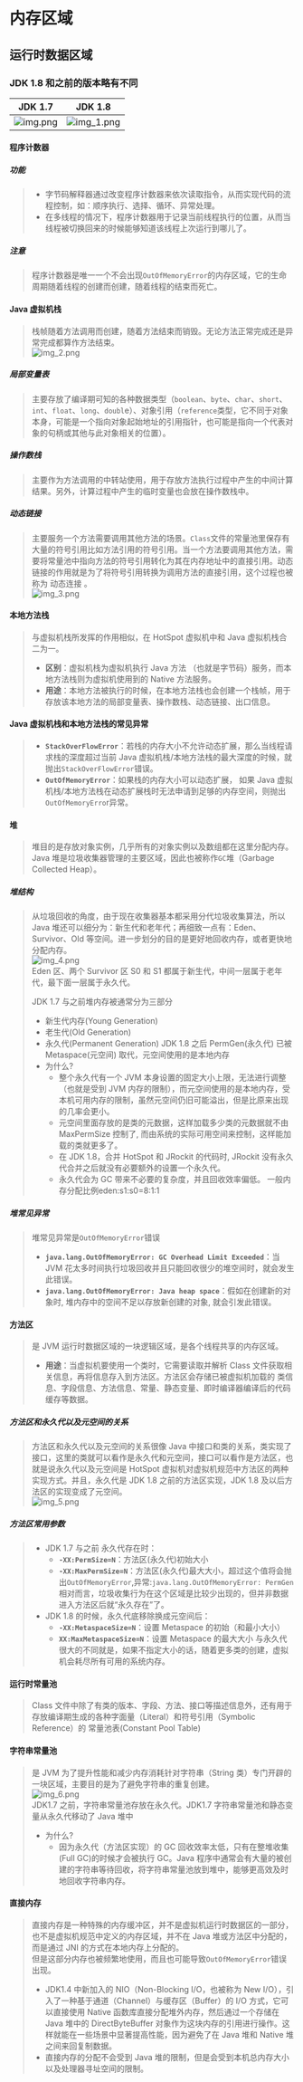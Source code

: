 # 内存区域

## 运行时数据区域
### JDK 1.8 和之前的版本略有不同

| JDK 1.7             | JDK 1.8                 |
|---------------------|-------------------------|
| ![img.png](img.png) | ![img_1.png](img_1.png) |

#### 程序计数器
##### 功能
> - 字节码解释器通过改变程序计数器来依次读取指令，从而实现代码的流程控制，如：顺序执行、选择、循环、异常处理。
> - 在多线程的情况下，程序计数器用于记录当前线程执行的位置，从而当线程被切换回来的时候能够知道该线程上次运行到哪儿了。
##### 注意
> 程序计数器是唯一一个不会出现`OutOfMemoryError`的内存区域，它的生命周期随着线程的创建而创建，随着线程的结束而死亡。

#### Java 虚拟机栈
> 栈帧随着方法调用而创建，随着方法结束而销毁。无论方法正常完成还是异常完成都算作方法结束。  
> ![img_2.png](img_2.png)
##### 局部变量表
> 主要存放了编译期可知的各种数据类型（`boolean`、`byte`、`char`、`short`、`int`、`float`、`long`、`doubl`e）、对象引用（`reference`类型，它不同于对象本身，可能是一个指向对象起始地址的引用指针，也可能是指向一个代表对象的句柄或其他与此对象相关的位置）。
##### 操作数栈
> 主要作为方法调用的中转站使用，用于存放方法执行过程中产生的中间计算结果。另外，计算过程中产生的临时变量也会放在操作数栈中。
##### 动态链接
> 主要服务一个方法需要调用其他方法的场景。`Class`文件的常量池里保存有大量的符号引用比如方法引用的符号引用。当一个方法要调用其他方法，需要将常量池中指向方法的符号引用转化为其在内存地址中的直接引用。动态链接的作用就是为了将符号引用转换为调用方法的直接引用，这个过程也被称为 动态连接 。  
> ![img_3.png](img_3.png)

#### 本地方法栈
> 与虚拟机栈所发挥的作用相似，在 HotSpot 虚拟机中和 Java 虚拟机栈合二为一。
> - **区别**：虚拟机栈为虚拟机执行 Java 方法 （也就是字节码）服务，而本地方法栈则为虚拟机使用到的 Native 方法服务。
> - **用途**：本地方法被执行的时候，在本地方法栈也会创建一个栈帧，用于存放该本地方法的局部变量表、操作数栈、动态链接、出口信息。  

#### Java 虚拟机栈和本地方法栈的常见异常
> - **`StackOverFlowError`**：若栈的内存大小不允许动态扩展，那么当线程请求栈的深度超过当前 Java 虚拟机栈/本地方法栈的最大深度的时候，就抛出`StackOverFlowError`错误。
> - **`OutOfMemoryError`**：如果栈的内存大小可以动态扩展， 如果 Java 虚拟机栈/本地方法栈在动态扩展栈时无法申请到足够的内存空间，则抛出`OutOfMemoryErro`r异常。

#### 堆
> 堆目的是存放对象实例，几乎所有的对象实例以及数组都在这里分配内存。  
> Java 堆是垃圾收集器管理的主要区域，因此也被称作`GC`堆（Garbage Collected Heap）。
##### 堆结构
> 从垃圾回收的角度，由于现在收集器基本都采用分代垃圾收集算法，所以 Java 堆还可以细分为：新生代和老年代；再细致一点有：Eden、Survivor、Old 等空间。进一步划分的目的是更好地回收内存，或者更快地分配内存。  
> ![img_4.png](img_4.png)  
> Eden 区、两个 Survivor 区 S0 和 S1 都属于新生代，中间一层属于老年代，最下面一层属于永久代。  
> 
> JDK 1.7 与之前堆内存被通常分为三部分  
> - 新生代内存(Young Generation)
> - 老生代(Old Generation)
> - 永久代(Permanent Generation)
> JDK 1.8 之后 PermGen(永久代) 已被 Metaspace(元空间) 取代，元空间使用的是本地内存  
> - 为什么?
>   - 整个永久代有一个 JVM 本身设置的固定大小上限，无法进行调整（也就是受到 JVM 内存的限制），而元空间使用的是本地内存，受本机可用内存的限制，虽然元空间仍旧可能溢出，但是比原来出现的几率会更小。
>   - 元空间里面存放的是类的元数据，这样加载多少类的元数据就不由 MaxPermSize 控制了, 而由系统的实际可用空间来控制，这样能加载的类就更多了。
>   - 在 JDK 1.8，合并 HotSpot 和 JRockit 的代码时, JRockit 没有永久代合并之后就没有必要额外的设置一个永久代。
>   - 永久代会为 GC 带来不必要的复杂度，并且回收效率偏低。
> 一般内存分配比例eden:s1:s0=8:1:1
##### 堆常见异常
> 堆常见异常是`OutOfMemoryError`错误
> - **`java.lang.OutOfMemoryError: GC Overhead Limit Exceeded`**：当 JVM 花太多时间执行垃圾回收并且只能回收很少的堆空间时，就会发生此错误。
> - **`java.lang.OutOfMemoryError: Java heap space`**：假如在创建新的对象时, 堆内存中的空间不足以存放新创建的对象, 就会引发此错误。

#### 方法区
> 是 JVM 运行时数据区域的一块逻辑区域，是各个线程共享的内存区域。  
> - **用途**：当虚拟机要使用一个类时，它需要读取并解析 Class 文件获取相关信息，再将信息存入到方法区。方法区会存储已被虚拟机加载的 类信息、字段信息、方法信息、常量、静态变量、即时编译器编译后的代码缓存等数据。
##### 方法区和永久代以及元空间的关系
> 方法区和永久代以及元空间的关系很像 Java 中接口和类的关系，类实现了接口，这里的类就可以看作是永久代和元空间，接口可以看作是方法区，也就是说永久代以及元空间是 HotSpot 虚拟机对虚拟机规范中方法区的两种实现方式。并且，永久代是 JDK 1.8 之前的方法区实现，JDK 1.8 及以后方法区的实现变成了元空间。  
> ![img_5.png](img_5.png)
##### 方法区常用参数
> - JDK 1.7 与之前 永久代存在时：
>   - **`-XX:PermSize=N`**：方法区(永久代)初始大小
>   - **`-XX:MaxPermSize=N`**：方法区(永久代)最大大小，超过这个值将会抛出`OutOfMemoryError`,异常:`java.lang.OutOfMemoryError: PermGen`
>   相对而言，垃圾收集行为在这个区域是比较少出现的，但并非数据进入方法区后就“永久存在”了。  
> - JDK 1.8 的时候，永久代底移除换成元空间后：
>   - **`-XX:MetaspaceSize=N`**：设置 Metaspace 的初始（和最小大小）
>   - **`XX:MaxMetaspaceSize=N`**：设置 Metaspace 的最大大小
>   与永久代很大的不同就是，如果不指定大小的话，随着更多类的创建，虚拟机会耗尽所有可用的系统内存。  

#### 运行时常量池
> Class 文件中除了有类的版本、字段、方法、接口等描述信息外，还有用于存放编译期生成的各种字面量（Literal）和符号引用（Symbolic Reference）的 常量池表(Constant Pool Table)

#### 字符串常量池
> 是 JVM 为了提升性能和减少内存消耗针对字符串（String 类）专门开辟的一块区域，主要目的是为了避免字符串的重复创建。  
> ![img_6.png](img_6.png)  
> JDK1.7 之前，字符串常量池存放在永久代。JDK1.7 字符串常量池和静态变量从永久代移动了 Java 堆中
> - 为什么?
>   - 因为永久代（方法区实现）的 GC 回收效率太低，只有在整堆收集 (Full GC)的时候才会被执行 GC。Java 程序中通常会有大量的被创建的字符串等待回收，将字符串常量池放到堆中，能够更高效及时地回收字符串内存。

#### 直接内存
> 直接内存是一种特殊的内存缓冲区，并不是虚拟机运行时数据区的一部分，也不是虚拟机规范中定义的内存区域，并不在 Java 堆或方法区中分配的，而是通过 JNI 的方式在本地内存上分配的。  
> 但是这部分内存也被频繁地使用，而且也可能导致`OutOfMemoryError`错误出现。 
> 
> - JDK1.4 中新加入的 NIO（Non-Blocking I/O，也被称为 New I/O），引入了一种基于通道（Channel）与缓存区（Buffer）的 I/O 方式，它可以直接使用 Native 函数库直接分配堆外内存，然后通过一个存储在 Java 堆中的 DirectByteBuffer 对象作为这块内存的引用进行操作。这样就能在一些场景中显著提高性能，因为避免了在 Java 堆和 Native 堆之间来回复制数据。
> - 直接内存的分配不会受到 Java 堆的限制，但是会受到本机总内存大小以及处理器寻址空间的限制。